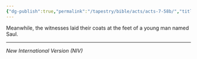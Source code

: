 ```yaml
---
{"dg-publish":true,"permalink":"/tapestry/bible/acts/acts-7-58b/","title":"Acts 7:58b","tags":["bible-verse","bible-verse"],"dgHomeLink":true,"dgShowLocalGraph":true,"dgEnableSearch":true}
---
```



 Meanwhile, the witnesses laid their coats at the feet of a young man named Saul.



---
*New International Version (NIV)*